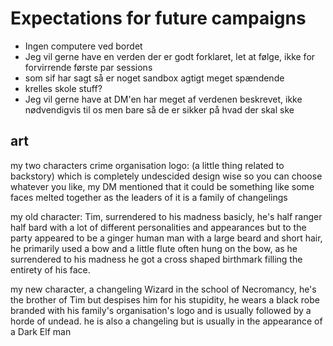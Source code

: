 #	Expectations for future campaigns
*	Ingen computere ved bordet
*	Jeg vil gerne have en verden der er godt forklaret, let at følge, ikke for forvirrende første par sessions
*	som sif har sagt så er noget sandbox agtigt meget spændende
*	krelles skole stuff?
*	Jeg vil gerne have at DM'en har meget af verdenen beskrevet, ikke nødvendigvis til os men bare så de er sikker på hvad der skal ske
## art
my two characters crime organisation logo: (a little thing related to backstory) which is completely undescided design wise so you can choose whatever you like, my DM mentioned that it could be something like some faces melted together as the leaders of it is a family of changelings

my old character: Tim, surrendered to his madness basicly, he's half ranger half bard with a lot of different personalities and appearances but to the party appeared to be a ginger human man with a large beard and short hair, he primarily used a bow and a little flute often hung on the bow, as he surrendered to his madness he got a cross shaped birthmark filling the entirety of his face.

my new character, a changeling Wizard in the school of Necromancy, he's the brother of Tim but despises him for his stupidity, he wears a black robe branded with his family's organisation's logo and is usually followed by a horde of undead. he is also a changeling but is usually in the appearance of a Dark Elf man
